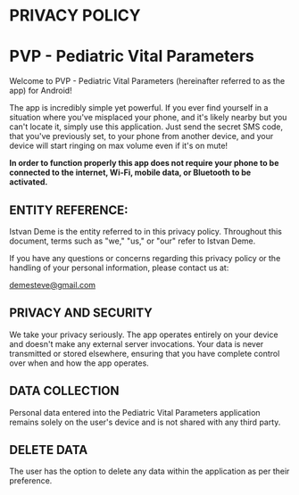 # PRIVACY POLICY

# PVP - Pediatric Vital Parameters
Welcome to PVP - Pediatric Vital Parameters (hereinafter referred to as the app) for Android!

The app is incredibly simple yet powerful. If you ever find yourself in a situation where you've misplaced your phone, and it's likely nearby but you can't locate it, simply use this application. Just send the secret SMS code, that you've previously set, to your phone from another device, and your device will start ringing on max volume even if it's on mute!

**In order to function properly this app does not require your phone to be connected to the internet, Wi-Fi, mobile data, or Bluetooth to be activated.**

## ENTITY REFERENCE:

Istvan Deme is the entity referred to in this privacy policy. Throughout this document, terms such as "we," "us," or "our" refer to Istvan Deme.

If you have any questions or concerns regarding this privacy policy or the handling of your personal information, please contact us at:

demesteve@gmail.com

## PRIVACY AND SECURITY
We take your privacy seriously. The app operates entirely on your device and doesn't make any external server invocations. Your data is never transmitted or stored elsewhere, ensuring that you have complete control over when and how the app operates.

## DATA COLLECTION
Personal data entered into the Pediatric Vital Parameters application remains solely on the user's device and is not shared with any third party.

## DELETE DATA
The user has the option to delete any data within the application as per their preference.
